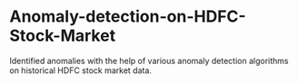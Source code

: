 # Anomaly-detection-on-HDFC-Stock-Market
Identified anomalies with the help of various anomaly detection algorithms on historical HDFC stock market data.
